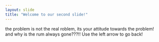 ```yaml
---
layout: slide
title: "Welcome to our second slide!"
---
```

the problem is not the real roblem, its your attitude towards the problem! and why is the rum always gone???!!
Use the left arrow to go back!
